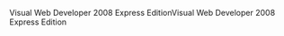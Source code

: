 <span data-ttu-id="96ee0-101">Visual Web Developer 2008 Express Edition</span><span class="sxs-lookup"><span data-stu-id="96ee0-101">Visual Web Developer 2008 Express Edition</span></span>